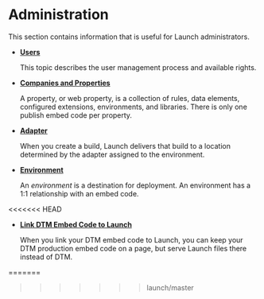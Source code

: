 # Administration

This section contains information that is useful for Launch administrators.

* [**Users**](user-permissions.md)

  This topic describes the user management process and available rights.

* [**Companies and Properties**](companies-and-properties.md)

  A property, or web property, is a collection of rules, data elements, configured extensions, environments, and libraries. There is only one publish embed code per property.

* [**Adapter**](adapters.md)

  When you create a build, Launch delivers that build to a location determined by the adapter assigned to the environment.

* [**Environment**](environments.md)

  An _environment_ is a destination for deployment. An environment has a 1:1 relationship with an embed code.

<<<<<<< HEAD
* [**Link DTM Embed Code to Launch**](./)

  When you link your DTM embed code to Launch, you can keep your DTM production embed code on a page, but serve Launch files there instead of DTM.

=======
>>>>>>> launch/master
